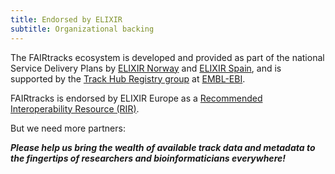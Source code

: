 ```yaml
---
title: Endorsed by ELIXIR
subtitle: Organizational backing
---
```


The FAIRtracks ecosystem is developed and provided as part of the national Service Delivery Plans by
[ELIXIR Norway](https://elixir.no/) and
[ELIXIR Spain](https://elixir-europe.org/about-us/who-we-are/nodes/spain), and is supported by the
[Track Hub Registry group](https://trackhubregistry.org/) at [EMBL-EBI](https://www.ebi.ac.uk/).

FAIRtracks is endorsed by ELIXIR Europe as a
[Recommended Interoperability Resource (RIR)](https://elixir-europe.org/news/four-new-elixir-recommended-interoperability-resources).

But we need more partners:

**_Please help us bring the wealth of available track data and metadata to the fingertips of
researchers and bioinformaticians everywhere!_**
